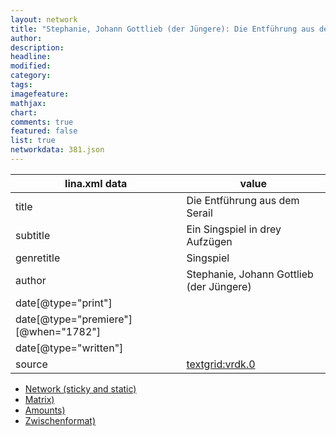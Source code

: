 ```yaml
---
layout: network
title: "Stephanie, Johann Gottlieb (der Jüngere): Die Entführung aus dem Serail (1782)"
author:
description:
headline:
modified:
category:
tags:
imagefeature: 
mathjax: 
chart: 
comments: true
featured: false
list: true
networkdata: 381.json
---
```

lina.xml data  | value
------------- | -------------
title|Die Entführung aus dem Serail
subtitle|Ein Singspiel in drey Aufzügen
genretitle|Singspiel
author|Stephanie, Johann Gottlieb (der Jüngere)
date[@type="print"]|
date[@type="premiere"][@when="1782"]|
date[@type="written"]|
source|[textgrid:vrdk.0](https://textgridlab.org/1.0/tgcrud-public/rest/textgrid:vrdk.0/data)



* [Network (sticky and static)](/linas/network381)
* [Matrix)](/linas/matrix381)
* [Amounts)](/linas/amount381)
* [Zwischenformat)](/linas/lina381 )
